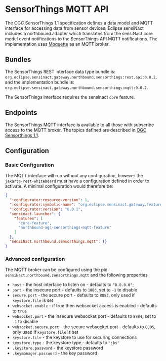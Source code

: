 # SensorThings MQTT API

The OGC SensorThings 1.1 specification defines a data model and MQTT interface for accessing data from sensor devices. Eclipse sensiNact includes a northbound adapter which translates from the sensiNact core model event notifications to the SensorThings API MQTT notifications. The implementation uses [Moquette](https://github.com/moquette-io/moquette) as an MQTT broker.

## Bundles

 The SensorThings REST interface data type bundle is: `org.eclipse.sensinact.gateway.northbound.sensorthings:rest.api:0.0.2`, and the implementation bundle is: `org.eclipse.sensinact.gateway.northbound.sensorthings:mqtt:0.0.2`.

 The SensorThings interface requires the sensinact `core` feature.

## Endpoints

The SensorThings MQTT interface is available to all those with subscribe access to the MQTT broker. The topics defined are described in [OGC Sensorthings 1.1](https://docs.ogc.org/is/18-088/18-088.html#receive-mqtt-subscribe).

## Configuration

### Basic Configuration

The MQTT interface will run without any configuration, however the `jakarta-rest-whiteboard` must have a configuration defined in order to activate. A minimal configuration would therefore be:

```json
{
  ":configurator:resource-version": 1,
  ":configurator:symbolic-name": "org.eclipse.sensinact.gateway.feature.northbound.mqtt.example",
  ":configurator:version": "0.0.1",
  "sensinact.launcher": {
    "features": [
      "core-feature",
      "northbound-ogc-sensorthings-mqtt-feature"
    ]
  },
  "sensiNact.northbound.sensorthings.mqtt": {}
}
```
### Advanced configuration

 The MQTT broker can be configured using the pid `sensiNact.northbound.sensorthings.mqtt` and the following properties

 * `host` - the host interface to listen on - defaults to `"0.0.0.0"`;
 * `port` - the insecure port - defaults to `1883`, set to `-1` to disable
 * `secure.port` - the secure port - defaults to `8883`, only used if `keystore.file` is set
 * `websocket.enable` - if true then websocket access is enabled - defaults to `true`
 * `websocket.port` - the insecure websocket port - defaults to `8884`, set to `-1` to disable
 * `websocket.secure.port` - the secure websocket port - defaults to `8885`, only used if `keystore.file` is set
 * `keystore.file` - the keystore to use for securing connections
 * `keystore.type` - the keystore type - defaults to `"jks"`
 * `.keystore.password` - the keystore password
 * `.keymanager.password` - the key password


